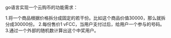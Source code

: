 go语言实现一个云购币的功能需求：

1.将一个商品根据价格拆分成固定的若干份。比如这个商品价值30000，那么就拆分成30000份。
2.每份售价1 vFCC，当用户支付过后，给用户一个参与的号码。
3.通过一个外部的随机数计算出这个中奖用户。
